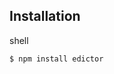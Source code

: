 <h2 id="installation">Installation</h2>

<el-title-code>shell</el-title-code>
```shell
$ npm install edictor
```